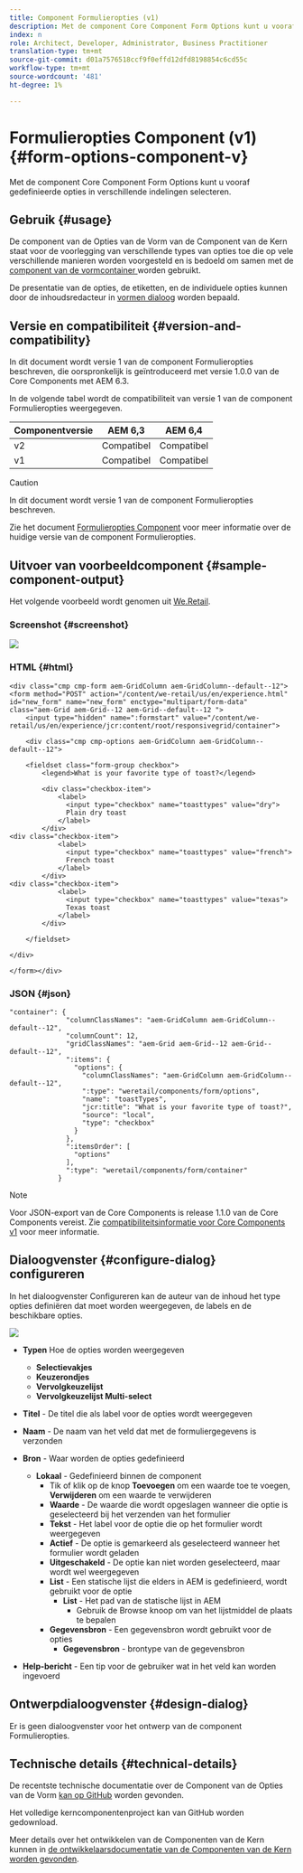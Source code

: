 ```yaml
---
title: Component Formulieropties (v1)
description: Met de component Core Component Form Options kunt u vooraf gedefinieerde opties in verschillende indelingen selecteren.
index: n
role: Architect, Developer, Administrator, Business Practitioner
translation-type: tm+mt
source-git-commit: d01a7576518ccf9f0effd12dfd8198854c6cd55c
workflow-type: tm+mt
source-wordcount: '481'
ht-degree: 1%

---
```



# Formulieropties Component (v1) {#form-options-component-v}

Met de component Core Component Form Options kunt u vooraf gedefinieerde opties in verschillende indelingen selecteren.

## Gebruik {#usage}

De component van de Opties van de Vorm van de Component van de Kern staat voor de voorlegging van verschillende types van opties toe die op vele verschillende manieren worden voorgesteld en is bedoeld om samen met de [component van de vormcontainer ](form-container-v1.md) worden gebruikt.

De presentatie van de opties, de etiketten, en de individuele opties kunnen door de inhoudsredacteur in [vormen dialoog](#configure-dialog) worden bepaald.

## Versie en compatibiliteit {#version-and-compatibility}

In dit document wordt versie 1 van de component Formulieropties beschreven, die oorspronkelijk is geïntroduceerd met versie 1.0.0 van de Core Components met AEM 6.3.

In de volgende tabel wordt de compatibiliteit van versie 1 van de component Formulieropties weergegeven.

| Componentversie | AEM 6,3 | AEM 6,4 |
|--- |--- |--- |
| v2 | Compatibel | Compatibel |
| v1 | Compatibel | Compatibel |

>[!CAUTION]
>
>In dit document wordt versie 1 van de component Formulieropties beschreven.
>
>Zie het document [Formulieropties Component](/help/components/forms/form-options.md) voor meer informatie over de huidige versie van de component Formulieropties.

## Uitvoer van voorbeeldcomponent {#sample-component-output}

Het volgende voorbeeld wordt genomen uit [We.Retail](https://helpx.adobe.com/experience-manager/6-4/sites/developing/using/we-retail.html).

### Screenshot {#screenshot}

![](/help/assets/chlimage_1-89.png)

### HTML {#html}

```
<div class="cmp cmp-form aem-GridColumn aem-GridColumn--default--12">
<form method="POST" action="/content/we-retail/us/en/experience.html" id="new_form" name="new_form" enctype="multipart/form-data" class="aem-Grid aem-Grid--12 aem-Grid--default--12 ">
    <input type="hidden" name=":formstart" value="/content/we-retail/us/en/experience/jcr:content/root/responsivegrid/container">
    
    <div class="cmp cmp-options aem-GridColumn aem-GridColumn--default--12">

    <fieldset class="form-group checkbox">
        <legend>What is your favorite type of toast?</legend>
        
        <div class="checkbox-item">
            <label>
              <input type="checkbox" name="toasttypes" value="dry">
              Plain dry toast
            </label>
        </div>
<div class="checkbox-item">
            <label>
              <input type="checkbox" name="toasttypes" value="french">
              French toast
            </label>
        </div>
<div class="checkbox-item">
            <label>
              <input type="checkbox" name="toasttypes" value="texas">
              Texas toast
            </label>
        </div>

    </fieldset>
    
</div>
    
</form></div>
```

### JSON {#json}

```
"container": {
              "columnClassNames": "aem-GridColumn aem-GridColumn--default--12",
              "columnCount": 12,
              "gridClassNames": "aem-Grid aem-Grid--12 aem-Grid--default--12",
              ":items": {
                "options": {
                  "columnClassNames": "aem-GridColumn aem-GridColumn--default--12",
                  ":type": "weretail/components/form/options",
                  "name": "toastTypes",
                  "jcr:title": "What is your favorite type of toast?",
                  "source": "local",
                  "type": "checkbox"
                }
              },
              ":itemsOrder": [
                "options"
              ],
              ":type": "weretail/components/form/container"
            }
```

>[!NOTE]
>
>Voor JSON-export van de Core Components is release 1.1.0 van de Core Components vereist. Zie [compatibiliteitsinformatie voor Core Components v1](/help/versions.md) voor meer informatie.

## Dialoogvenster {#configure-dialog} configureren

In het dialoogvenster Configureren kan de auteur van de inhoud het type opties definiëren dat moet worden weergegeven, de labels en de beschikbare opties.

![](/help/assets/chlimage_1-90.png)

* **Typen**
Hoe de opties worden weergegeven

   * **Selectievakjes**
   * **Keuzerondjes**
   * **Vervolgkeuzelijst**
   * **Vervolgkeuzelijst Multi-select**

* **Titel**  - De titel die als label voor de opties wordt weergegeven
* **Naam**  - De naam van het veld dat met de formuliergegevens is verzonden
* **Bron**  - Waar worden de opties gedefinieerd

   * **Lokaal**  - Gedefinieerd binnen de component
      * Tik of klik op de knop **Toevoegen** om een waarde toe te voegen, **Verwijderen** om een waarde te verwijderen
      * **Waarde**  - De waarde die wordt opgeslagen wanneer die optie is geselecteerd bij het verzenden van het formulier
      * **Tekst**  - Het label voor de optie die op het formulier wordt weergegeven
      * **Actief**  - De optie is gemarkeerd als geselecteerd wanneer het formulier wordt geladen
      * **Uitgeschakeld**  - De optie kan niet worden geselecteerd, maar wordt wel weergegeven
      * **List**  - Een statische lijst die elders in AEM is gedefinieerd, wordt gebruikt voor de optie
         * **List**  - Het pad van de statische lijst in AEM
            * Gebruik de Browse knoop om van het lijstmiddel de plaats te bepalen
      * **Gegevensbron**  - Een gegevensbron wordt gebruikt voor de opties
         * **Gegevensbron**  - brontype van de gegevensbron
* **Help-bericht**  - Een tip voor de gebruiker wat in het veld kan worden ingevoerd

## Ontwerpdialoogvenster {#design-dialog}

Er is geen dialoogvenster voor het ontwerp van de component Formulieropties.

## Technische details {#technical-details}

De recentste technische documentatie over de Component van de Opties van de Vorm [kan op GitHub](https://github.com/adobe/aem-core-wcm-components/tree/master/content/src/content/jcr_root/apps/core/wcm/components/form/options/v1/options) worden gevonden.

Het volledige kerncomponentenproject kan van GitHub worden gedownload.

Meer details over het ontwikkelen van de Componenten van de Kern kunnen in [de ontwikkelaarsdocumentatie van de Componenten van de Kern worden gevonden](/help/developing/overview.md).
